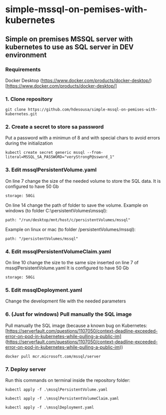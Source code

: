 # simple-mssql-on-pemises-with-kubernetes
## Simple on premises MSSQL server with kubernetes to use as SQL server in DEV environment

### Requirements
Docker Desktop
(https://www.docker.com/products/docker-desktop/) [https://www.docker.com/products/docker-desktop/]

### 1. Clone repository
```
git clone https://github.com/hdesousa/simple-mssql-on-pemises-with-kubernetes.git
```

### 2. Create a secret to store sa password
Put a password with a minimun of 8 and with special chars to avoid errors during the initialization
```
kubectl create secret generic mssql --from-literal=MSSQL_SA_PASSWORD="veryStrongP@ssword_1"
```

### 3. Edit mssqlPersistentVolume.yaml 
On line 7 change the size of the needed volume to store the SQL data.
It is configured to have 50 Gb
```
storage: 50Gi
```
On line 14 change the path of folder to save the volume.
Example on windows (to folder C:\persistentVolumes\mssql):
```
path: "/run/desktop/mnt/host/c/persistentVolumes/mssql"
```
Example on linux or mac (to folder /persistentVolumes/mssql):
```
path: "/persistentVolumes/mssql"
```

### 4. Edit mssqlPersistentVolumeClaim.yaml
On line 10 change the size to the same size inserted on line 7 of mssqlPersistentVolume.yaml
It is configured to have 50 Gb
```
storage: 50Gi
```

### 5. Edit mssqlDeployment.yaml
Change the development file with the needed parameters

### 6. (Just for windows) Pull manually the SQL image
Pull manually the SQL image (because a known bug on Kubernetes: [https://serverfault.com/questions/1107050/context-deadline-exceeded-error-on-pod-in-kubernetes-while-pulling-a-public-im] (https://serverfault.com/questions/1107050/context-deadline-exceeded-error-on-pod-in-kubernetes-while-pulling-a-public-im))
```
docker pull mcr.microsoft.com/mssql/server
```

### 7. Deploy server
Run this commands on terminal inside the repository folder:
```
kubectl apply -f .\mssqlPersistentVolume.yaml
```
```
kubectl apply -f .\mssqlPersistentVolumeClaim.yaml
```
```
kubectl apply -f .\mssqlDeployment.yaml
```
